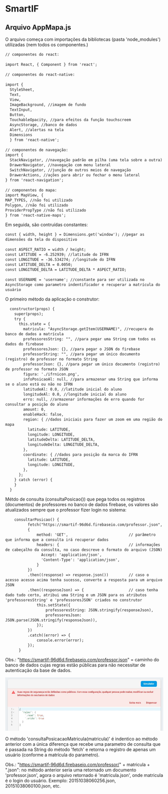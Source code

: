 # SmartIF

## Arquivo AppMapa.js

O arquivo começa com importações da bibliotecas (pasta 'node_modules') utilizadas (nem todos os componentes.)

    // componentes do react:
    
    import React, { Component } from 'react';

    // componentes do react-native:
    
    import {
      StyleSheet, 
      Text, 
      View, 
      ImageBackground, //imagem de fundo
      TextInput, 
      Button, 
      TouchableOpacity, //para efeitos da função touchscreem
      AsyncStorage, //banco de dados
      Alert, //alertas na tela
      Dimensions 
      } from 'react-native';

    // componentes de navegação:
    import {
      StackNavigator, //navegação padrão em pilha (uma tela sobre a outra)
      DrawerNavigator, //navegação com menu lateral
      SwitchNavigator, //junção de outros meios de navegação
      DrawerActions, //ações para abrir ou fechar o menu lateral
    } from 'react-navigation';

    // componentes do mapa:
    import MapView, { 
    MAP_TYPES, //não foi utilizado
    Polygon, //não foi utilizado
    ProviderPropType //não foi utilizado
    } from 'react-native-maps';

Em seguida, são contruídas constantes:

    const { width, height } = Dimensions.get('window'); //pegar as dimensões da tela do dispositivo

    const ASPECT_RATIO = width / height; 
    const LATITUDE = -6.252939; //latitude do IFRN
    const LONGITUDE = -36.534274; //longitude do IFRN
    const LATITUDE_DELTA = 0.0050;
    const LONGITUDE_DELTA = LATITUDE_DELTA * ASPECT_RATIO;

    const USERNAME = 'username'; //constante para ser utilizada no AsyncStorage como parametro indentificador e recuperar a matrícula do usuário

O primeiro método da aplicação o construtor:

      constructor(props) {
        super(props);
        try {
          this.state = {
            matricula: "AsyncStorage.getItem(USERNAME)", //recupera do banco de dados a matrícula
            professoresString: "", //para pegar uma String com todos os dados do firebase
            professoresJson: {}, //para pegar o JSON do firebase
            professorString: "", //para pegar um único documento (registro) de professor no formato String
            professorJson: {}, //para pegar um único documento (registro) de professor no formato JSON
            figura: './ifrnicon.png',
            infoPosicaoAl: null, //para armazenar uma String que informa se o aluno está ou não no IFRN
            latitudeAl: 0.0, //latitude inicial do aluno
            longitudeAl: 0.0, //longitude inicial do aluno
            erro: null, //armazenar informações de erro quando for consultar a posição do aluno
            amount: 0,
            enableHack: false,
            region: { //dados iniciais para fazer um zoom em uma região do mapa
              latitude: LATITUDE,
              longitude: LONGITUDE,
              latitudeDelta: LATITUDE_DELTA,
              longitudeDelta: LONGITUDE_DELTA,
            },
            coordinate: { //dados para posição da marca do IFRN
              latitude: LATITUDE,
              longitude: LONGITUDE,
            },
          };
        } catch (error) {
        }
      }
      
  Métdo de consulta (consultaPosicao()) que pega todos os registros (documentos) de professores no banco de dados firebase, os valores são atualizados sempre que o professor fizer login no sistema:
  
        consultarPosicao() {
              fetch("https://smartif-96d6d.firebaseio.com/professor.json",
              {
                  method: 'GET',                           // parâmetro que informa que a consulta irá recuperar dados
                  headers: {                               // informações de cabeçalho da consulta, no caso descreve o formato do arquivo (JSON)
                    Accept: 'application/json',
                    'Content-Type': 'application/json',
                  }
              })
              .then((response) => response.json())         // caso o acesso acesso acima tenha sucesso, converte a resposta para um arquivo JSON
              .then((responseJson) => {                    // caso tenha dado tudo certo, atribui uma String e um JSON para os atributos 'professoresString' e 'professoresJSON' criados no construtor
                  this.setState({                          
                      professoresString: JSON.stringify(responseJson),
                      professoresJson: JSON.parse(JSON.stringify(responseJson)),
                  });
              })
              .catch((error) => {
                  console.error(error);
              });
          }
  
Obs.: "https://smartif-96d6d.firebaseio.com/professor.json" = caminho do banco de dados cujas regras estão públicas para não necessitar de autenticação da base de dados.

![alt text](https://github.com/kairiroberto/smartif/blob/master/Captura4.JPG)

O método 'consultaPosicacaoMatricula(matricula)' é indentico ao método anterior com a única diferença que recebe uma parametro de consulta que é passada na String do método 'fetch' e retorna o registro de apenas um usuário (conforme a matrícula do parametro).

Obs.: "https://smartif-96d6d.firebaseio.com/professor/" + matricula + ".json": no método anterior seria uma retornado um documento 'professor.json', agora o arquivo retornado é 'matricula.json', onde matricula é o login do usuário. Exemplo: 20151038060256.json, 20151038060100.json, etc.




  
